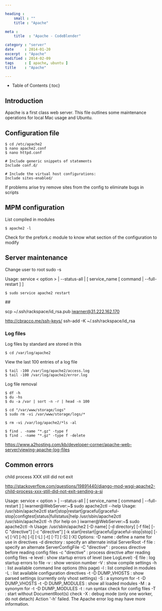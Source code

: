 ```yaml
---

heading :
    small : ""
    title : "Apache"

meta :
    title  : "Apache - CodeBlender"

category : "server"
date     : 2014-01-20
excerpt  : "Apache"
modified : 2014-02-09
tags     : [ apache, ubuntu ]
title    : "Apache"

---
```


* Table of Contents
{:toc}

## Introduction

Apache is a first class web server. This file outlines some maintenance operations
for local Mac usage and Ubuntu.

## Configuration file

    $ cd /etc/apache2
    $ nano apache2.conf
    $ nano httpd.conf

    # Include generic snippets of statements
    Include conf.d/

    # Include the virtual host configurations:
    Include sites-enabled/

If problems arise try remove sites from the config to eliminate bugs in scripts

## MPM configuration

List compiled in modules

    $ apache2 -l

Check for the prefork.c module to know what section of the configuration to modify

## Server maintenance

Change user to root sudo -s

Usage: service < option > | --status-all | [ service_name [ command | --full-restart ] ]

    $ sudo service apache2 restart

## 

scp ~/.ssh/rackspace/id_rsa.pub iwarner@31.222.162.170

http://cbracco.me/ssh-keys/
    ssh-add -K ~/.ssh/rackspace/id_rsa

### Log files

Log files by standard are stored in this

    $ cd /var/log/apache2

View the last 100 entries of a log file

    $ tail -100 /var/log/apache2/access.log
    $ tail -100 /var/log/apache2/error.log

Log file removal

    $ df -h
    $ du -hs
    $ du -a /var | sort -n -r | head -n 100

    $ cd "/var/www/storage/logs"
    $ sudo rm -vi /var/www/storage/logs/*

    $ rm -vi /var/log/apache2/*ls -al

    $ find . -name "*.gz" -type f
    $ find . -name "*.gz" -type f -delete

https://www.a2hosting.com/kb/developer-corner/apache-web-server/viewing-apache-log-files

## Common errors

child process XXX still did not exit

http://stackoverflow.com/questions/19891440/django-mod-wsgi-apache2-child-process-xxx-still-did-not-exit-sending-a-si












Usage: service < option > | --status-all | [ service_name [ command | --full-restart ] ]
iwarner@WebServer:~$ sudo apache2ctl --help
Usage: /usr/sbin/apache2ctl start|stop|restart|graceful|graceful-stop|configtest|status|fullstatus|help
       /usr/sbin/apache2ctl <apache2 args>
       /usr/sbin/apache2ctl -h            (for help on <apache2 args>)
iwarner@WebServer:~$ sudo apache2ctl -h
Usage: /usr/sbin/apache2 [-D name] [-d directory] [-f file]
                         [-C "directive"] [-c "directive"]
                         [-k start|restart|graceful|graceful-stop|stop]
                         [-v] [-V] [-h] [-l] [-L] [-t] [-T] [-S] [-X]
Options:
  -D name            : define a name for use in <IfDefine name> directives
  -d directory       : specify an alternate initial ServerRoot
  -f file            : specify an alternate ServerConfigFile
  -C "directive"     : process directive before reading config files
  -c "directive"     : process directive after reading config files
  -e level           : show startup errors of level (see LogLevel)
  -E file            : log startup errors to file
  -v                 : show version number
  -V                 : show compile settings
  -h                 : list available command line options (this page)
  -l                 : list compiled in modules
  -L                 : list available configuration directives
  -t -D DUMP_VHOSTS  : show parsed settings (currently only vhost settings)
  -S                 : a synonym for -t -D DUMP_VHOSTS
  -t -D DUMP_MODULES : show all loaded modules
  -M                 : a synonym for -t -D DUMP_MODULES
  -t                 : run syntax check for config files
  -T                 : start without DocumentRoot(s) check
  -X                 : debug mode (only one worker, do not detach)
Action '-h' failed.
The Apache error log may have more information.
